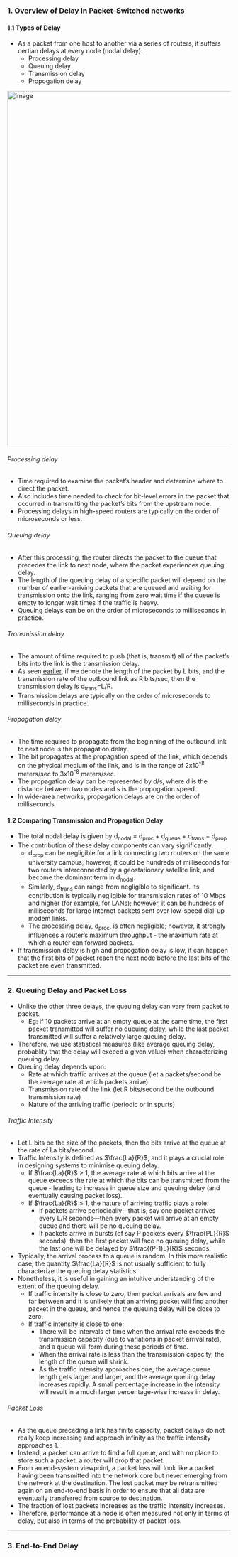 ### 1. Overview of Delay in Packet-Switched networks

#### 1.1 Types of Delay

* As a packet from one host to another via a series of routers, it suffers certian delays at every node (nodal delay):
	* Processing delay 
 	* Queuing delay
  	* Transmission delay
  	* Propogation delay

<img width="800" alt="image" src="https://github.com/user-attachments/assets/5ff3ca66-6487-47b1-ad24-93cc2fe71591" />

###### Processing delay
* Time required to examine the packet’s header and determine where to direct the packet.
* Also includes time needed to check for bit-level errors in the packet that occurred in transmitting the packet’s bits from the upstream node.
* Processing delays in high-speed routers are typically on the order of microseconds or less.

###### Queuing delay
* After this processing, the router directs the packet to the queue that precedes the link to next node, where the packet experiences queuing delay.
* The length of the queuing delay of a specific packet will depend on the number of earlier-arriving packets that are queued and waiting for transmission onto
the link, ranging from zero wait time if the queue is empty to longer wait times if the traffic is heavy.
* Queuing delays can be on the order of microseconds to milliseconds in practice.

###### Transmission delay
* The amount of time required to push (that is, transmit) all of the packet’s bits into the link is the transmission delay.
* As seen [earlier](https://github.com/violet-autumn/Computer-Networking/blob/main/Chapter%201/1.3%20The%20Network%20Core.md#store-and-forward-packet-switching), if we denote the length of the packet by L bits, and the transmission rate of the outbound link as R bits/sec, then the transmission delay is d<sub>trans</sub>=L/R.
* Transmission delays are typically on the order of microseconds to milliseconds in practice.

###### Propogation delay
* The time required to propagate from the beginning of the outbound link to next node is the propagation delay.
* The bit propagates at the propagation speed of the link, which depends on the physical medium of the link, and is in the range of 2x10<sup>^8</sup> meters/sec to 3x10<sup>^8</sup> meters/sec.
* The propagation delay can be represented by d/s, where d is the distance between two nodes and s is the propogation speed.
* In wide-area networks, propagation delays are on the order of milliseconds.

#### 1.2 Comparing Transmission and Propagation Delay

* The total nodal delay is given by d<sub>nodal</sub> = d<sub>proc</sub> + d<sub>queue</sub> + d<sub>trans</sub> + d<sub>prop</sub>
* The contribution of these delay components can vary significantly.
	* d<sub>prop</sub> can be negligible for a link connecting two routers on the same university campus; however, it could be hundreds of milliseconds for two routers interconnected by a geostationary satellite link, and become the dominant term in d<sub>nodal</sub>.
 	* Similarly, d<sub>trans</sub> can range from negligible to significant. Its contribution is typically negligible for transmission rates of 10 Mbps and higher (for
example, for LANs); however, it can be hundreds of milliseconds for large Internet packets sent over low-speed dial-up modem links.
	* The processing delay, d<sub>proc</sub>, is often negligible; however, it strongly influences a router’s maximum throughput - the maximum rate at which a router can forward packets.
* If transmission delay is high and propogation delay is low, it can happen that the first bits of packet reach the next node before the last bits of the packet are even transmitted.

***

### 2. Queuing Delay and Packet Loss

* Unlike the other three delays, the queuing delay can vary from packet to packet.
	* Eg: If 10 packets arrive at an empty queue at the same time, the first packet transmitted will suffer no queuing delay, while the last packet transmitted will suffer a relatively large queuing delay.
* Therefore, we use statistical measures (like average queuing delay, probablity that the delay will exceed a given value) when characterizing queuing delay.
* Queuing delay depends upon:
	* Rate at which traffic arrives at the queue (let a packets/second be the average rate at which packets arrive)
 	* Transmission rate of the link (let R bits/second be the outbound transmission rate)
  	* Nature of the arriving traffic (periodic or in spurts)

###### Traffic Intensity
* Let L bits be the size of the packets, then the bits arrive at the queue at the rate of La bits/second.
* Traffic Intensity is defined as $\frac{La}{R}$, and it plays a crucial role in designing systems to minimise queuing delay.
	* If $\frac{La}{R}$ > 1, the average rate at which bits arrive at the queue exceeds the rate at which the bits can be transmitted from the queue - leading to increase in queue size and queuing delay (and eventually causing packet loss).
 	* If $\frac{La}{R}$ ≤ 1, the nature of arriving traffic plays a role:
  		* If packets arrive periodically—that is, say one packet arrives every L/R seconds—then every packet will arrive at an empty queue and there will be no queuing delay.
    	* If packets arrive in bursts (of say P packets every $\frac{PL}{R}$ seconds), then the first packet will face no queuing delay, while the last one will be delayed by $\frac{(P-1)L}{R}$ seconds.
* Typically, the arrival process to a queue is random. In this more realistic case, the quantity $\frac{La}{R}$ is not usually sufficient to fully characterize the queuing delay statistics.
* Nonetheless, it is useful in gaining an intuitive understanding of the extent of the queuing delay.
	* If traffic intensity is close to zero, then packet arrivals are few and far between and it is unlikely that an arriving packet will find another packet in the queue, and hence the queuing delay will be close to zero.
 	* If traffic intensity is close to one:
  		* There will be intervals of time when the arrival rate exceeds the transmission capacity (due to variations in packet arrival rate), and a queue will form during these periods of time.
    	* When the arrival rate is less than the transmission capacity, the length of the queue will shrink.
     	* As the traffic intensity approaches one, the average queue length gets larger and larger, and the average queuing delay increases rapidly. A small percentage increase in the intensity will result in a much larger percentage-wise increase in delay.

###### Packet Loss
* As the queue preceding a link has finite capacity, packet delays do not really keep increasing and approach infinity as the traffic intensity approaches 1.
* Instead, a packet can arrive to find a full queue, and with no place to store such a packet, a router will drop that packet.
* From an end-system viewpoint, a packet loss will look like a packet having been transmitted into the network core but never emerging from the network at the destination. The lost packet may be retransmitted again on an end-to-end basis in order to ensure that all data are eventually transferred from source to destination.
* The fraction of lost packets increases as the traffic intensity increases.
* Therefore, performance at a node is often measured not only in terms of delay, but also in terms of the probability of packet loss.

***

### 3. End-to-End Delay
